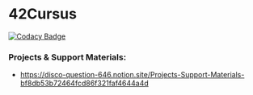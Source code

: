 # 42Cursus
[![Codacy Badge](https://api.codacy.com/project/badge/Grade/437e5aabfe0746559ae33e232e4bdbd4)](https://app.codacy.com/manual/lucasnfarias/42Cursus?utm_source=github.com&utm_medium=referral&utm_content=lucasnfarias/42Cursus&utm_campaign=Badge_Grade_Dashboard)

### Projects & Support Materials:
  - https://disco-question-646.notion.site/Projects-Support-Materials-bf8db53b72464fcd86f321faf4644a4d
